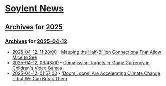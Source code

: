 # [Soylent News](../../../README.md)

## [Archives](../../index.md) for [2025](../index.md)

### [Archives](../../index.md) for [2025-04-12](index.md)

* [2025-04-12, 11:28:00](https://soylentnews.org/article.pl?sid=25/04/11/1250234&from=rss) - [Mapping the Half-Billion Connections That Allow Mice to See](https://soylentnews.org/article.pl?sid=25/04/11/1250234&from=rss)
* [2025-04-12, 06:43:00](https://soylentnews.org/article.pl?sid=25/04/11/1245213&from=rss) - [Commission Targets in-Game Currency in Children's Video Games](https://soylentnews.org/article.pl?sid=25/04/11/1245213&from=rss)
* [2025-04-12, 01:57:00](https://soylentnews.org/article.pl?sid=25/04/11/1149226&from=rss) - ['Doom Loops' Are Accelerating Climate Change—but We Can Break Them](https://soylentnews.org/article.pl?sid=25/04/11/1149226&from=rss)
